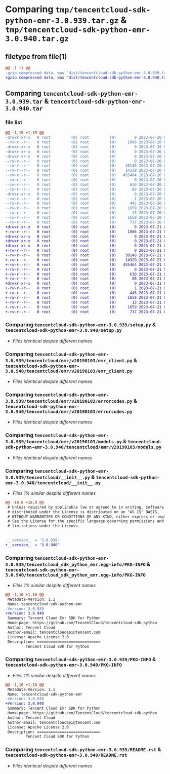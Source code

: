 # Comparing `tmp/tencentcloud-sdk-python-emr-3.0.939.tar.gz` & `tmp/tencentcloud-sdk-python-emr-3.0.940.tar.gz`

## filetype from file(1)

```diff
@@ -1 +1 @@
-gzip compressed data, was "dist/tencentcloud-sdk-python-emr-3.0.939.tar", last modified: Thu Jul 20 00:23:54 2023, max compression
+gzip compressed data, was "dist/tencentcloud-sdk-python-emr-3.0.940.tar", last modified: Fri Jul 21 00:28:48 2023, max compression
```

## Comparing `tencentcloud-sdk-python-emr-3.0.939.tar` & `tencentcloud-sdk-python-emr-3.0.940.tar`

### file list

```diff
@@ -1,19 +1,19 @@
-drwxr-xr-x   0 root         (0) root         (0)        0 2023-07-20 00:23:54.000000 tencentcloud-sdk-python-emr-3.0.939/
--rw-r--r--   0 root         (0) root         (0)     1006 2023-07-20 00:23:53.000000 tencentcloud-sdk-python-emr-3.0.939/setup.py
-drwxr-xr-x   0 root         (0) root         (0)        0 2023-07-20 00:23:54.000000 tencentcloud-sdk-python-emr-3.0.939/tencentcloud/
-drwxr-xr-x   0 root         (0) root         (0)        0 2023-07-20 00:23:54.000000 tencentcloud-sdk-python-emr-3.0.939/tencentcloud/emr/
-drwxr-xr-x   0 root         (0) root         (0)        0 2023-07-20 00:23:54.000000 tencentcloud-sdk-python-emr-3.0.939/tencentcloud/emr/v20190103/
--rw-r--r--   0 root         (0) root         (0)        0 2023-07-20 00:23:53.000000 tencentcloud-sdk-python-emr-3.0.939/tencentcloud/emr/v20190103/__init__.py
--rw-r--r--   0 root         (0) root         (0)    30148 2023-07-20 00:23:53.000000 tencentcloud-sdk-python-emr-3.0.939/tencentcloud/emr/v20190103/emr_client.py
--rw-r--r--   0 root         (0) root         (0)    14329 2023-07-20 00:23:53.000000 tencentcloud-sdk-python-emr-3.0.939/tencentcloud/emr/v20190103/errorcodes.py
--rw-r--r--   0 root         (0) root         (0)   455464 2023-07-20 00:23:53.000000 tencentcloud-sdk-python-emr-3.0.939/tencentcloud/emr/v20190103/models.py
--rw-r--r--   0 root         (0) root         (0)        0 2023-07-20 00:23:53.000000 tencentcloud-sdk-python-emr-3.0.939/tencentcloud/emr/__init__.py
--rw-r--r--   0 root         (0) root         (0)      630 2023-07-20 00:23:53.000000 tencentcloud-sdk-python-emr-3.0.939/tencentcloud/__init__.py
--rw-r--r--   0 root         (0) root         (0)       88 2023-07-20 00:23:54.000000 tencentcloud-sdk-python-emr-3.0.939/setup.cfg
-drwxr-xr-x   0 root         (0) root         (0)        0 2023-07-20 00:23:54.000000 tencentcloud-sdk-python-emr-3.0.939/tencentcloud_sdk_python_emr.egg-info/
--rw-r--r--   0 root         (0) root         (0)        1 2023-07-20 00:23:54.000000 tencentcloud-sdk-python-emr-3.0.939/tencentcloud_sdk_python_emr.egg-info/dependency_links.txt
--rw-r--r--   0 root         (0) root         (0)      445 2023-07-20 00:23:54.000000 tencentcloud-sdk-python-emr-3.0.939/tencentcloud_sdk_python_emr.egg-info/SOURCES.txt
--rw-r--r--   0 root         (0) root         (0)     1659 2023-07-20 00:23:54.000000 tencentcloud-sdk-python-emr-3.0.939/tencentcloud_sdk_python_emr.egg-info/PKG-INFO
--rw-r--r--   0 root         (0) root         (0)       13 2023-07-20 00:23:54.000000 tencentcloud-sdk-python-emr-3.0.939/tencentcloud_sdk_python_emr.egg-info/top_level.txt
--rw-r--r--   0 root         (0) root         (0)     1659 2023-07-20 00:23:54.000000 tencentcloud-sdk-python-emr-3.0.939/PKG-INFO
--rw-r--r--   0 root         (0) root         (0)      737 2023-07-20 00:23:53.000000 tencentcloud-sdk-python-emr-3.0.939/README.rst
+drwxr-xr-x   0 root         (0) root         (0)        0 2023-07-21 00:28:48.000000 tencentcloud-sdk-python-emr-3.0.940/
+-rw-r--r--   0 root         (0) root         (0)     1006 2023-07-21 00:28:48.000000 tencentcloud-sdk-python-emr-3.0.940/setup.py
+drwxr-xr-x   0 root         (0) root         (0)        0 2023-07-21 00:28:48.000000 tencentcloud-sdk-python-emr-3.0.940/tencentcloud/
+drwxr-xr-x   0 root         (0) root         (0)        0 2023-07-21 00:28:48.000000 tencentcloud-sdk-python-emr-3.0.940/tencentcloud/emr/
+drwxr-xr-x   0 root         (0) root         (0)        0 2023-07-21 00:28:48.000000 tencentcloud-sdk-python-emr-3.0.940/tencentcloud/emr/v20190103/
+-rw-r--r--   0 root         (0) root         (0)        0 2023-07-21 00:28:48.000000 tencentcloud-sdk-python-emr-3.0.940/tencentcloud/emr/v20190103/__init__.py
+-rw-r--r--   0 root         (0) root         (0)    30148 2023-07-21 00:28:48.000000 tencentcloud-sdk-python-emr-3.0.940/tencentcloud/emr/v20190103/emr_client.py
+-rw-r--r--   0 root         (0) root         (0)    14329 2023-07-21 00:28:48.000000 tencentcloud-sdk-python-emr-3.0.940/tencentcloud/emr/v20190103/errorcodes.py
+-rw-r--r--   0 root         (0) root         (0)   455464 2023-07-21 00:28:48.000000 tencentcloud-sdk-python-emr-3.0.940/tencentcloud/emr/v20190103/models.py
+-rw-r--r--   0 root         (0) root         (0)        0 2023-07-21 00:28:48.000000 tencentcloud-sdk-python-emr-3.0.940/tencentcloud/emr/__init__.py
+-rw-r--r--   0 root         (0) root         (0)      630 2023-07-21 00:28:48.000000 tencentcloud-sdk-python-emr-3.0.940/tencentcloud/__init__.py
+-rw-r--r--   0 root         (0) root         (0)       88 2023-07-21 00:28:48.000000 tencentcloud-sdk-python-emr-3.0.940/setup.cfg
+drwxr-xr-x   0 root         (0) root         (0)        0 2023-07-21 00:28:48.000000 tencentcloud-sdk-python-emr-3.0.940/tencentcloud_sdk_python_emr.egg-info/
+-rw-r--r--   0 root         (0) root         (0)        1 2023-07-21 00:28:48.000000 tencentcloud-sdk-python-emr-3.0.940/tencentcloud_sdk_python_emr.egg-info/dependency_links.txt
+-rw-r--r--   0 root         (0) root         (0)      445 2023-07-21 00:28:48.000000 tencentcloud-sdk-python-emr-3.0.940/tencentcloud_sdk_python_emr.egg-info/SOURCES.txt
+-rw-r--r--   0 root         (0) root         (0)     1659 2023-07-21 00:28:48.000000 tencentcloud-sdk-python-emr-3.0.940/tencentcloud_sdk_python_emr.egg-info/PKG-INFO
+-rw-r--r--   0 root         (0) root         (0)       13 2023-07-21 00:28:48.000000 tencentcloud-sdk-python-emr-3.0.940/tencentcloud_sdk_python_emr.egg-info/top_level.txt
+-rw-r--r--   0 root         (0) root         (0)     1659 2023-07-21 00:28:48.000000 tencentcloud-sdk-python-emr-3.0.940/PKG-INFO
+-rw-r--r--   0 root         (0) root         (0)      737 2023-07-21 00:28:48.000000 tencentcloud-sdk-python-emr-3.0.940/README.rst
```

### Comparing `tencentcloud-sdk-python-emr-3.0.939/setup.py` & `tencentcloud-sdk-python-emr-3.0.940/setup.py`

 * *Files identical despite different names*

### Comparing `tencentcloud-sdk-python-emr-3.0.939/tencentcloud/emr/v20190103/emr_client.py` & `tencentcloud-sdk-python-emr-3.0.940/tencentcloud/emr/v20190103/emr_client.py`

 * *Files identical despite different names*

### Comparing `tencentcloud-sdk-python-emr-3.0.939/tencentcloud/emr/v20190103/errorcodes.py` & `tencentcloud-sdk-python-emr-3.0.940/tencentcloud/emr/v20190103/errorcodes.py`

 * *Files identical despite different names*

### Comparing `tencentcloud-sdk-python-emr-3.0.939/tencentcloud/emr/v20190103/models.py` & `tencentcloud-sdk-python-emr-3.0.940/tencentcloud/emr/v20190103/models.py`

 * *Files identical despite different names*

### Comparing `tencentcloud-sdk-python-emr-3.0.939/tencentcloud/__init__.py` & `tencentcloud-sdk-python-emr-3.0.940/tencentcloud/__init__.py`

 * *Files 1% similar despite different names*

```diff
@@ -10,8 +10,8 @@
 # Unless required by applicable law or agreed to in writing, software
 # distributed under the License is distributed on an "AS IS" BASIS,
 # WITHOUT WARRANTIES OR CONDITIONS OF ANY KIND, either express or implied.
 # See the License for the specific language governing permissions and
 # limitations under the License.
 
 
-__version__ = '3.0.939'
+__version__ = '3.0.940'
```

### Comparing `tencentcloud-sdk-python-emr-3.0.939/tencentcloud_sdk_python_emr.egg-info/PKG-INFO` & `tencentcloud-sdk-python-emr-3.0.940/tencentcloud_sdk_python_emr.egg-info/PKG-INFO`

 * *Files 1% similar despite different names*

```diff
@@ -1,10 +1,10 @@
 Metadata-Version: 1.1
 Name: tencentcloud-sdk-python-emr
-Version: 3.0.939
+Version: 3.0.940
 Summary: Tencent Cloud Emr SDK for Python
 Home-page: https://github.com/TencentCloud/tencentcloud-sdk-python
 Author: Tencent Cloud
 Author-email: tencentcloudapi@tencent.com
 License: Apache License 2.0
 Description: ============================
         Tencent Cloud SDK for Python
```

### Comparing `tencentcloud-sdk-python-emr-3.0.939/PKG-INFO` & `tencentcloud-sdk-python-emr-3.0.940/PKG-INFO`

 * *Files 1% similar despite different names*

```diff
@@ -1,10 +1,10 @@
 Metadata-Version: 1.1
 Name: tencentcloud-sdk-python-emr
-Version: 3.0.939
+Version: 3.0.940
 Summary: Tencent Cloud Emr SDK for Python
 Home-page: https://github.com/TencentCloud/tencentcloud-sdk-python
 Author: Tencent Cloud
 Author-email: tencentcloudapi@tencent.com
 License: Apache License 2.0
 Description: ============================
         Tencent Cloud SDK for Python
```

### Comparing `tencentcloud-sdk-python-emr-3.0.939/README.rst` & `tencentcloud-sdk-python-emr-3.0.940/README.rst`

 * *Files identical despite different names*

